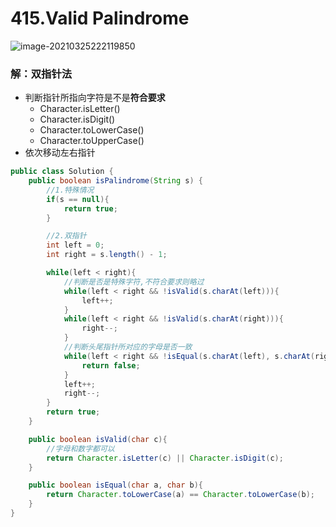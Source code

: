 # 415.Valid Palindrome

![image-20210325222119850](https://raw.githubusercontent.com/TWDH/Leetcode-From-Zero/pictures/img/image-20210325222119850.png)

### 解：双指针法

* 判断指针所指向字符是不是**符合要求**
  * Character.isLetter()
  * Character.isDigit()
  * Character.toLowerCase()
  * Character.toUpperCase()
* 依次移动左右指针

```java
public class Solution {
    public boolean isPalindrome(String s) {
        //1.特殊情况
        if(s == null){
            return true;
        }

        //2.双指针
        int left = 0;
        int right = s.length() - 1;

        while(left < right){
            //判断是否是特殊字符,不符合要求则略过
            while(left < right && !isValid(s.charAt(left))){
                left++;
            }
            while(left < right && !isValid(s.charAt(right))){
                right--;
            }
            //判断头尾指针所对应的字母是否一致
            while(left < right && !isEqual(s.charAt(left), s.charAt(right))){
                return false;
            }
            left++;
            right--;
        }
        return true;
    }

    public boolean isValid(char c){
        //字母和数字都可以
        return Character.isLetter(c) || Character.isDigit(c);
    }

    public boolean isEqual(char a, char b){
        return Character.toLowerCase(a) == Character.toLowerCase(b);
    }
}
```

